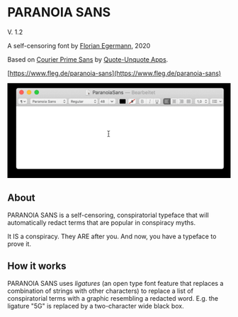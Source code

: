 # PARANOIA SANS
V. 1.2

A self-censoring font by [Florian Egermann](https://www.fleg.de), 2020

Based on [Courier Prime Sans](https://quoteunquoteapps.com/courierprime/#code-sans) by [Quote-Unquote Apps](https://quoteunquoteapps.com/index.php).

[https://www.fleg.de/paranoia-sans](https://www.fleg.de/paranoia-sans)

![Paranoia Sans Demo](images/ParanoiaSans-short.gif)


## About

PARANOIA SANS is a self-censoring, conspiratorial typeface that will automatically redact terms that are popular in conspiracy myths. 

It IS a conspiracy. They ARE after you. And now, you have a typeface to prove it.


## How it works

PARANOIA SANS uses *ligatures* (an open type font feature that replaces a combination of strings with other characters) to replace a list of conspiratorial terms with a graphic resembling a redacted word. E.g. the ligature "5G" is replaced by a two-character wide black box. 



